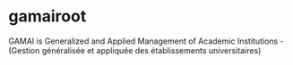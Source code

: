 # gamairoot
GAMAI is Generalized and Applied Management of Academic Institutions - (Gestion généralisée et appliquée des établissements universitaires)
